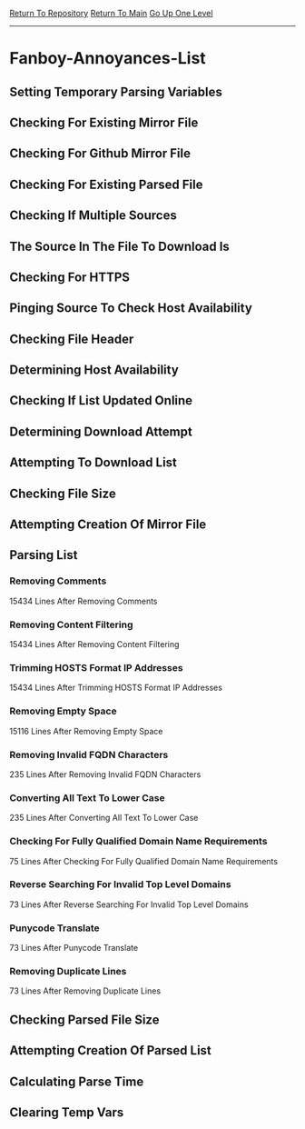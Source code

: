 [Return To Repository](https://github.com/bast69/piholeparser/)
[Return To Main](https://github.com/bast69/piholeparser/blob/master/RecentRunLogs/Mainlog.md)
[Go Up One Level](https://github.com/bast69/piholeparser/blob/master/RecentRunLogs/TopLevelScripts/30-Processing-External-Blacklists.md)
____________________________________
# Fanboy-Annoyances-List
## Setting Temporary Parsing Variables
## Checking For Existing Mirror File
## Checking For Github Mirror File
## Checking For Existing Parsed File
## Checking If Multiple Sources
## The Source In The File To Download Is
## Checking For HTTPS
## Pinging Source To Check Host Availability
## Checking File Header
## Determining Host Availability
## Checking If List Updated Online
## Determining Download Attempt
## Attempting To Download List
## Checking File Size
## Attempting Creation Of Mirror File
## Parsing List
### Removing Comments
15434 Lines After Removing Comments
### Removing Content Filtering
15434 Lines After Removing Content Filtering
### Trimming HOSTS Format IP Addresses
15434 Lines After Trimming HOSTS Format IP Addresses
### Removing Empty Space
15116 Lines After Removing Empty Space
### Removing Invalid FQDN Characters
235 Lines After Removing Invalid FQDN Characters
### Converting All Text To Lower Case
235 Lines After Converting All Text To Lower Case
### Checking For Fully Qualified Domain Name Requirements
75 Lines After Checking For Fully Qualified Domain Name Requirements
### Reverse Searching For Invalid Top Level Domains
73 Lines After Reverse Searching For Invalid Top Level Domains
### Punycode Translate
73 Lines After Punycode Translate
### Removing Duplicate Lines
73 Lines After Removing Duplicate Lines
## Checking Parsed File Size
## Attempting Creation Of Parsed List
## Calculating Parse Time
## Clearing Temp Vars
